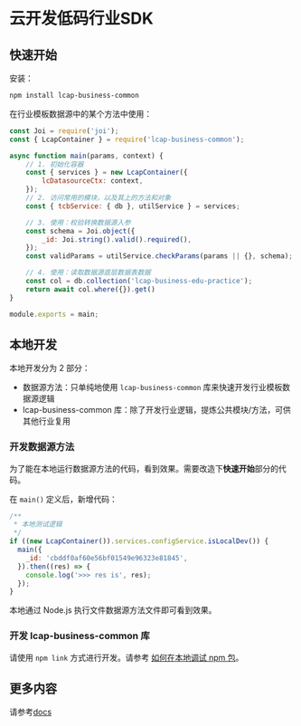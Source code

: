 # 云开发低码行业SDK

## 快速开始

安装：

```sh
npm install lcap-business-common
```

在行业模板数据源中的某个方法中使用：

```js
const Joi = require('joi');
const { LcapContainer } = require('lcap-business-common');

async function main(params, context) {
    // 1. 初始化容器
    const { services } = new LcapContainer({
        lcDatasourceCtx: context,
    });
    // 2. 访问常用的模块，以及其上的方法和对象
    const { tcbService: { db }, utilService } = services;

    // 3. 使用：校验转换数据源入参
    const schema = Joi.object({
        _id: Joi.string().valid().required(),
    });
    const validParams = utilService.checkParams(params || {}, schema);

    // 4. 使用：读取数据源底层数据表数据
    const col = db.collection('lcap-business-edu-practice');
    return await col.where({}).get()
}

module.exports = main;
```

## 本地开发

本地开发分为 2 部分：
- 数据源方法：只单纯地使用 `lcap-business-common` 库来快速开发行业模板数据源逻辑
- lcap-business-common 库：除了开发行业逻辑，提炼公共模块/方法，可供其他行业复用

### 开发数据源方法

为了能在本地运行数据源方法的代码，看到效果。需要改造下**快速开始**部分的代码。

在 `main()` 定义后，新增代码：

```js
/**
 * 本地测试逻辑
 */
if ((new LcapContainer()).services.configService.isLocalDev()) {
  main({
    _id: 'cbddf0af60e56bf01549e96323e81845',
  }).then((res) => {
    console.log('>>> res is', res);
  });
}
```

本地通过 Node.js 执行文件数据源方法文件即可看到效果。

### 开发 lcap-business-common 库

请使用 `npm link` 方式进行开发。请参考 [如何在本地调试 npm 包](https://github.com/allenGKC/Blog/issues/13)。

## 更多内容

请参考[docs](./docs/readme)
